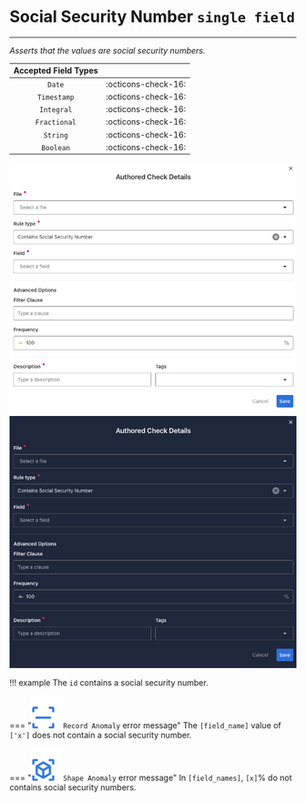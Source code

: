 # Social Security Number <spam id='single-field'>`single field`</spam>

---

*Asserts that the values are social security numbers.*

| Accepted Field Types   |                      |
| :--------------------: | :------------------: |
| `Date`                 | :octicons-check-16:   |
| `Timestamp`            | :octicons-check-16:   |
| `Integral`             | :octicons-check-16:   |
| `Fractional`           | :octicons-check-16:   |
| `String`               | :octicons-check-16:   |
| `Boolean`              | :octicons-check-16:   |

![Screenshot](../assets/checks/rule-types/contains-social-security-number-check-light.png#only-light)
![Screenshot](../assets/checks/rule-types/contains-social-security-number-check-dark.png#only-dark)

!!! example
    The `id` contains a social security number.
    
=== "![Screenshot](../assets/checks/rule-types/icons/icon-record-anomaly-dark.svg)`Record Anomaly` error message"
    The `[field_name]` value of `['x']` does not contain a social security number.

=== "![Screenshot](../assets/checks/rule-types/icons/icon-shape-anomaly-dark.svg)`Shape Anomaly` error message"
    In `[field_names]`, `[x]`% do not contains social security numbers.

